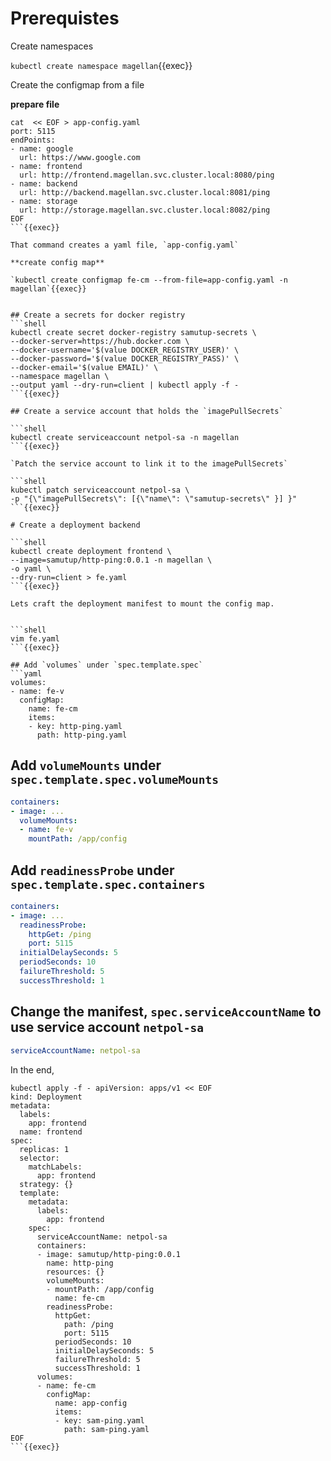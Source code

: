 # Prerequistes

Create namespaces

`kubectl create namespace magellan`{{exec}}

Create the configmap from a file

**prepare file**

```
cat  << EOF > app-config.yaml
port: 5115
endPoints:
- name: google
  url: https://www.google.com
- name: frontend
  url: http://frontend.magellan.svc.cluster.local:8080/ping
- name: backend
  url: http://backend.magellan.svc.cluster.local:8081/ping
- name: storage 
  url: http://storage.magellan.svc.cluster.local:8082/ping
EOF
```{{exec}}

That command creates a yaml file, `app-config.yaml`

**create config map**

`kubectl create configmap fe-cm --from-file=app-config.yaml -n magellan`{{exec}}


## Create a secrets for docker registry
```shell
kubectl create secret docker-registry samutup-secrets \
--docker-server=https://hub.docker.com \
--docker-username='$(value DOCKER_REGISTRY_USER)' \
--docker-password='$(value DOCKER_REGISTRY_PASS)' \
--docker-email='$(value EMAIL)' \
--namespace magellan \
--output yaml --dry-run=client | kubectl apply -f -
```{{exec}}

## Create a service account that holds the `imagePullSecrets`

```shell
kubectl create serviceaccount netpol-sa -n magellan
```{{exec}}

`Patch the service account to link it to the imagePullSecrets`

```shell
kubectl patch serviceaccount netpol-sa \
-p "{\"imagePullSecrets\": [{\"name\": \"samutup-secrets\" }] }"
```{{exec}}

# Create a deployment backend

```shell
kubectl create deployment frontend \
--image=samutup/http-ping:0.0.1 -n magellan \
-o yaml \
--dry-run=client > fe.yaml
```{{exec}}

Lets craft the deployment manifest to mount the config map.


```shell
vim fe.yaml
```{{exec}}

## Add `volumes` under `spec.template.spec`
```yaml
volumes:
- name: fe-v
  configMap:
    name: fe-cm
    items:
    - key: http-ping.yaml
      path: http-ping.yaml
```

## Add `volumeMounts` under `spec.template.spec.volumeMounts`

```yaml
containers:
- image: ...
  volumeMounts:
  - name: fe-v
    mountPath: /app/config
```
## Add `readinessProbe` under `spec.template.spec.containers`


```yaml
containers:
- image: ...
  readinessProbe:
    httpGet: /ping
    port: 5115
  initialDelaySeconds: 5
  periodSeconds: 10
  failureThreshold: 5
  successThreshold: 1
```

## Change the manifest, `spec.serviceAccountName`  to use service account `netpol-sa`

```yaml
serviceAccountName: netpol-sa
```

In the end,

```shell
kubectl apply -f - apiVersion: apps/v1 << EOF
kind: Deployment
metadata:
  labels:
    app: frontend
  name: frontend
spec:
  replicas: 1
  selector:
    matchLabels:
      app: frontend
  strategy: {}
  template:
    metadata:
      labels:
        app: frontend
    spec:
      serviceAccountName: netpol-sa
      containers:
      - image: samutup/http-ping:0.0.1
        name: http-ping
        resources: {}
        volumeMounts:
        - mountPath: /app/config
          name: fe-cm
        readinessProbe:
          httpGet:
            path: /ping
            port: 5115
          periodSeconds: 10
          initialDelaySeconds: 5
          failureThreshold: 5
          successThreshold: 1
      volumes:
      - name: fe-cm
        configMap:
          name: app-config
          items:
          - key: sam-ping.yaml
            path: sam-ping.yaml
EOF
```{{exec}}




